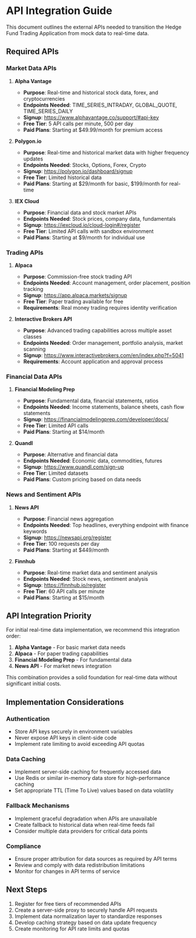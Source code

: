 # API Integration Guide

This document outlines the external APIs needed to transition the Hedge Fund Trading Application from mock data to real-time data.

## Required APIs

### Market Data APIs

1. **Alpha Vantage**
   - **Purpose**: Real-time and historical stock data, forex, and cryptocurrencies
   - **Endpoints Needed**: TIME_SERIES_INTRADAY, GLOBAL_QUOTE, TIME_SERIES_DAILY
   - **Signup**: https://www.alphavantage.co/support/#api-key
   - **Free Tier**: 5 API calls per minute, 500 per day
   - **Paid Plans**: Starting at $49.99/month for premium access

2. **Polygon.io**
   - **Purpose**: Real-time and historical market data with higher frequency updates
   - **Endpoints Needed**: Stocks, Options, Forex, Crypto
   - **Signup**: https://polygon.io/dashboard/signup
   - **Free Tier**: Limited historical data
   - **Paid Plans**: Starting at $29/month for basic, $199/month for real-time

3. **IEX Cloud**
   - **Purpose**: Financial data and stock market APIs
   - **Endpoints Needed**: Stock prices, company data, fundamentals
   - **Signup**: https://iexcloud.io/cloud-login#/register
   - **Free Tier**: Limited API calls with sandbox environment
   - **Paid Plans**: Starting at $9/month for individual use

### Trading APIs

1. **Alpaca**
   - **Purpose**: Commission-free stock trading API
   - **Endpoints Needed**: Account management, order placement, position tracking
   - **Signup**: https://app.alpaca.markets/signup
   - **Free Tier**: Paper trading available for free
   - **Requirements**: Real money trading requires identity verification

2. **Interactive Brokers API**
   - **Purpose**: Advanced trading capabilities across multiple asset classes
   - **Endpoints Needed**: Order management, portfolio analysis, market scanning
   - **Signup**: https://www.interactivebrokers.com/en/index.php?f=5041
   - **Requirements**: Account application and approval process

### Financial Data APIs

1. **Financial Modeling Prep**
   - **Purpose**: Fundamental data, financial statements, ratios
   - **Endpoints Needed**: Income statements, balance sheets, cash flow statements
   - **Signup**: https://financialmodelingprep.com/developer/docs/
   - **Free Tier**: Limited API calls
   - **Paid Plans**: Starting at $14/month

2. **Quandl**
   - **Purpose**: Alternative and financial data
   - **Endpoints Needed**: Economic data, commodities, futures
   - **Signup**: https://www.quandl.com/sign-up
   - **Free Tier**: Limited datasets
   - **Paid Plans**: Custom pricing based on data needs

### News and Sentiment APIs

1. **News API**
   - **Purpose**: Financial news aggregation
   - **Endpoints Needed**: Top headlines, everything endpoint with finance keywords
   - **Signup**: https://newsapi.org/register
   - **Free Tier**: 100 requests per day
   - **Paid Plans**: Starting at $449/month

2. **Finnhub**
   - **Purpose**: Real-time market data and sentiment analysis
   - **Endpoints Needed**: Stock news, sentiment analysis
   - **Signup**: https://finnhub.io/register
   - **Free Tier**: 60 API calls per minute
   - **Paid Plans**: Starting at $15/month

## API Integration Priority

For initial real-time data implementation, we recommend this integration order:

1. **Alpha Vantage** - For basic market data needs
2. **Alpaca** - For paper trading capabilities
3. **Financial Modeling Prep** - For fundamental data
4. **News API** - For market news integration

This combination provides a solid foundation for real-time data without significant initial costs.

## Implementation Considerations

### Authentication
- Store API keys securely in environment variables
- Never expose API keys in client-side code
- Implement rate limiting to avoid exceeding API quotas

### Data Caching
- Implement server-side caching for frequently accessed data
- Use Redis or similar in-memory data store for high-performance caching
- Set appropriate TTL (Time To Live) values based on data volatility

### Fallback Mechanisms
- Implement graceful degradation when APIs are unavailable
- Create fallback to historical data when real-time feeds fail
- Consider multiple data providers for critical data points

### Compliance
- Ensure proper attribution for data sources as required by API terms
- Review and comply with data redistribution limitations
- Monitor for changes in API terms of service

## Next Steps

1. Register for free tiers of recommended APIs
2. Create a server-side proxy to securely handle API requests
3. Implement data normalization layer to standardize responses
4. Develop caching strategy based on data update frequency
5. Create monitoring for API rate limits and quotas